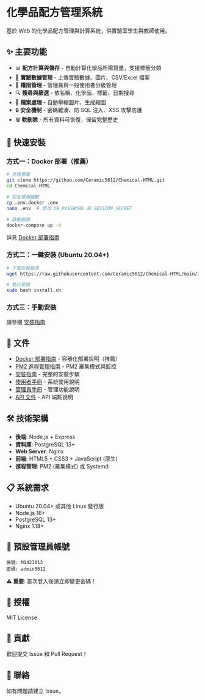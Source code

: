 # 化學品配方管理系統

基於 Web 的化學品配方管理與計算系統，供實驗室學生與教師使用。

## ✨ 主要功能

- 📊 **配方計算與儲存** - 自動計算化學品所需質量，支援標籤分類
- 🧪 **實驗數據管理** - 上傳實驗數據、圖片、CSV/Excel 檔案
- 👥 **權限管理** - 管理員與一般使用者分級管理
- 🔍 **搜尋與篩選** - 依名稱、化學品、標籤、日期搜尋
- 📁 **檔案處理** - 自動壓縮圖片、生成縮圖
- 🔒 **安全機制** - 密碼雜湊、防 SQL 注入、XSS 攻擊防護
- 🗑️ **軟刪除** - 所有資料可恢復，保留完整歷史

## 🚀 快速安裝

### 方式一：Docker 部署（推薦）

```bash
# 克隆專案
git clone https://github.com/Ceramic5612/Chemical-HTML.git
cd Chemical-HTML

# 設定環境變數
cp .env.docker .env
nano .env  # 修改 DB_PASSWORD 和 SESSION_SECRET

# 啟動服務
docker-compose up -d
```

詳見 [Docker 部署指南](docs/DOCKER.md)

### 方式二：一鍵安裝 (Ubuntu 20.04+)

```bash
# 下載安裝腳本
wget https://raw.githubusercontent.com/Ceramic5612/Chemical-HTML/main/install.sh

# 執行安裝
sudo bash install.sh
```

### 方式三：手動安裝

請參閱 [安裝指南](docs/INSTALLATION.md)

## 📖 文件

- [Docker 部署指南](docs/DOCKER.md) - 容器化部署說明（推薦）
- [PM2 進程管理指南](docs/PM2.md) - PM2 叢集模式與監控
- [安裝指南](docs/INSTALLATION.md) - 完整的安裝步驟
- [使用者手冊](docs/USER_MANUAL.md) - 系統使用說明
- [管理員手冊](docs/ADMIN_MANUAL.md) - 管理功能說明
- [API 文件](docs/API.md) - API 端點說明

## 🛠️ 技術架構

- **後端**: Node.js + Express
- **資料庫**: PostgreSQL 13+
- **Web Server**: Nginx
- **前端**: HTML5 + CSS3 + JavaScript (原生)
- **進程管理**: PM2 (叢集模式) 或 Systemd

## 📋 系統需求

- Ubuntu 20.04+ 或其他 Linux 發行版
- Node.js 16+
- PostgreSQL 13+
- Nginx 1.18+

## 🔐 預設管理員帳號

```
帳號: M1423013
密碼: admin5612
```

**⚠️ 重要**: 首次登入後請立即變更密碼！

## 📝 授權

MIT License

## 👥 貢獻

歡迎提交 Issue 和 Pull Request！

## 📧 聯絡

如有問題請建立 Issue。
